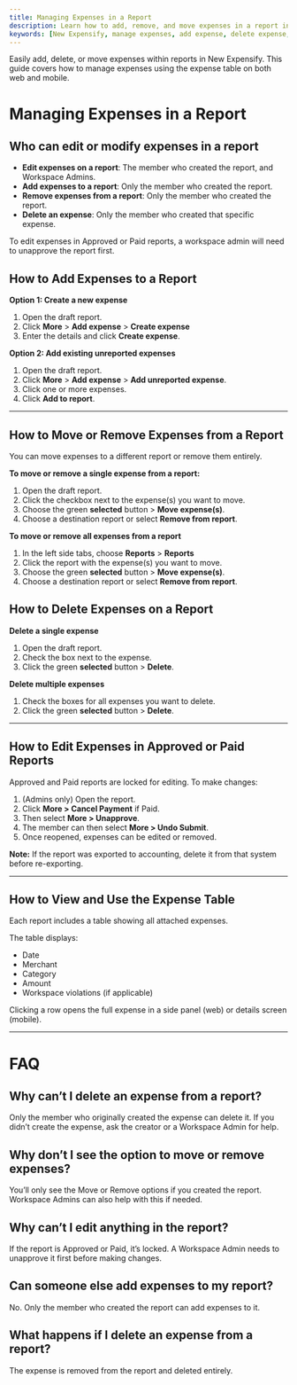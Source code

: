 ```yaml
---
title: Managing Expenses in a Report
description: Learn how to add, remove, and move expenses in a report in New Expensify, including how comments and system messages interact with them.
keywords: [New Expensify, manage expenses, add expense, delete expense, move expense, expense table, edit report, report approval]
---
```


Easily add, delete, or move expenses within reports in New Expensify. This guide covers how to manage expenses using the expense table on both web and mobile.

# Managing Expenses in a Report

## Who can edit or modify expenses in a report
- **Edit expenses on a report**: The member who created the report, and Workspace Admins.
- **Add expenses to a report**: Only the member who created the report.
- **Remove expenses from a report**: Only the member who created the report.
- **Delete an expense**: Only the member who created that specific expense.

To edit expenses in Approved or Paid reports, a workspace admin will need to unapprove the report first. 

## How to Add Expenses to a Report

**Option 1: Create a new expense**

1. Open the draft report.
2. Click **More** > **Add expense** > **Create expense**
3. Enter the details and click **Create expense**.

**Option 2: Add existing unreported expenses**
1. Open the draft report.
2. Click **More** > **Add expense** > **Add unreported expense**.
3. Click one or more expenses.
4. Click **Add to report**.

---

## How to Move or Remove Expenses from a Report

You can move expenses to a different report or remove them entirely.

**To move or remove a single expense from a report:**

1. Open the draft report. 
2. Click the checkbox next to the expense(s) you want to move. 
3. Choose the green **selected** button > **Move expense(s)**.
4. Choose a destination report or select **Remove from report**.

**To move or remove all expenses from a report**

1. In the left side tabs, choose **Reports** > **Reports**
2. Click the report with the expense(s) you want to move. 
3. Choose the green **selected** button > **Move expense(s)**.
4. Choose a destination report or select **Remove from report**.

## How to Delete Expenses on a Report

**Delete a single expense**

1. Open the draft report.
2. Check the box next to the expense.
3. Click the green **selected** button > **Delete**.

**Delete multiple expenses**

1. Check the boxes for all expenses you want to delete.
2. Click the green **selected** button > **Delete**.

---

## How to Edit Expenses in Approved or Paid Reports

Approved and Paid reports are locked for editing. To make changes:

1. (Admins only) Open the report.
2. Click **More > Cancel Payment** if Paid.
3. Then select **More > Unapprove**.
4. The member can then select **More > Undo Submit**.
5. Once reopened, expenses can be edited or removed.

**Note:** If the report was exported to accounting, delete it from that system before re-exporting.

---

## How to View and Use the Expense Table

Each report includes a table showing all attached expenses.

The table displays: 
- Date
- Merchant
- Category
- Amount
- Workspace violations (if applicable)

Clicking a row opens the full expense in a side panel (web) or details screen (mobile).

---

# FAQ

## Why can’t I delete an expense from a report?

Only the member who originally created the expense can delete it. If you didn’t create the expense, ask the creator or a Workspace Admin for help.

## Why don’t I see the option to move or remove expenses?

You’ll only see the Move or Remove options if you created the report. Workspace Admins can also help with this if needed.

## Why can’t I edit anything in the report?

If the report is Approved or Paid, it’s locked. A Workspace Admin needs to unapprove it first before making changes.

## Can someone else add expenses to my report?

No. Only the member who created the report can add expenses to it.

## What happens if I delete an expense from a report?

The expense is removed from the report and deleted entirely. 
